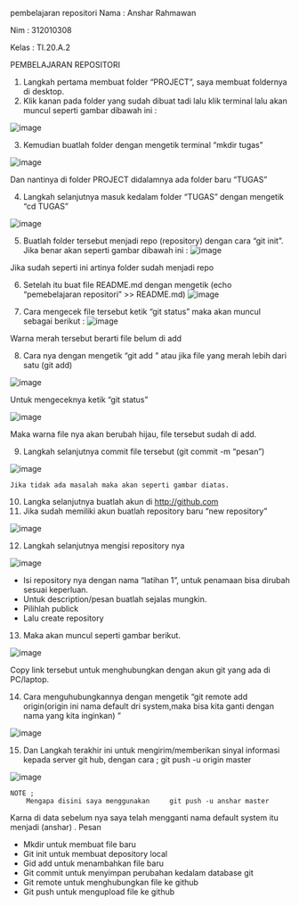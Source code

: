 pembelajaran repositori
Nama  : Anshar Rahmawan

Nim   : 312010308

Kelas : TI.20.A.2

PEMBELAJARAN REPOSITORI
1.	Langkah pertama membuat folder “PROJECT”, saya membuat foldernya di desktop.
2.	Klik kanan pada folder yang sudah dibuat tadi lalu klik terminal lalu akan muncul seperti gambar dibawah ini :


 

![image](https://user-images.githubusercontent.com/72779594/96334037-e1d6f800-1097-11eb-95c4-587efe3e5b53.png)




















3.	Kemudian buatlah folder dengan mengetik terminal “mkdir tugas”

![image](https://user-images.githubusercontent.com/72779594/96334147-b274bb00-1098-11eb-8b8f-3070fd8c0954.png)

 
Dan nantinya di folder PROJECT didalamnya ada folder baru “TUGAS”

4.	Langkah selanjutnya masuk kedalam folder “TUGAS” dengan mengetik “cd TUGAS”

 ![image](https://user-images.githubusercontent.com/72779594/96359504-cde5d180-113d-11eb-8bdc-85037dda4e3e.png)












5.	Buatlah folder tersebut menjadi repo (repository) dengan cara “git init”. Jika benar akan seperti gambar dibawah ini :
![image](https://user-images.githubusercontent.com/72779594/96359508-ddfdb100-113d-11eb-98d8-cee6d4084c50.png)

 
Jika sudah seperti ini artinya folder sudah menjadi repo

6.	Setelah itu buat file README.md dengan mengetik (echo “pemebelajaran repositori” >> README.md)
![image](https://user-images.githubusercontent.com/72779594/96359513-ed7cfa00-113d-11eb-856f-4970b20c84be.png)

 
7.	Cara mengecek file tersebut ketik “git status” maka akan muncul sebagai berikut :
![image](https://user-images.githubusercontent.com/72779594/96359519-fbcb1600-113d-11eb-9848-39031eb10e28.png)

 
Warna merah tersebut berarti file belum di add

8.	Cara nya dengan mengetik “git add <file>” atau jika file yang merah lebih dari satu (git add)
	
![image](https://user-images.githubusercontent.com/72779594/96359524-0f767c80-113e-11eb-801e-ed966669343d.png)

 



	


Untuk mengeceknya ketik “git status”

 ![image](https://user-images.githubusercontent.com/72779594/96359544-3634b300-113e-11eb-97f1-f2d265fc3141.png)

Maka warna file nya akan berubah hijau, file tersebut sudah di add.

9.	Langkah selanjutnya commit file tersebut (git commit -m “pesan”)

![image](https://user-images.githubusercontent.com/72779594/96359548-4482cf00-113e-11eb-8630-997595e657f5.png)

 
	Jika tidak ada masalah maka akan seperti gambar diatas.




10.	Langka selanjutnya buatlah akun di http://github.com
11.	Jika sudah memiliki akun buatlah repository baru “new repository”

![image](https://user-images.githubusercontent.com/72779594/96359556-595f6280-113e-11eb-939d-6c4b58c34bcb.png)

 

12.	Langkah selanjutnya mengisi repository nya

![image](https://user-images.githubusercontent.com/72779594/96359560-68461500-113e-11eb-9ba2-3b6c210b8ce5.png)

 
-	Isi repository nya dengan nama “latihan 1”, untuk penamaan bisa dirubah sesuai keperluan.
-	Untuk description/pesan buatlah sejalas mungkin.
-	Pilihlah publick
-	Lalu create repository


13.	Maka akan muncul seperti gambar berikut.

![image](https://user-images.githubusercontent.com/72779594/96359568-827ff300-113e-11eb-97e5-a4108db32be2.png)

 	
 
Copy link tersebut untuk menghubungkan dengan akun git yang ada di PC/laptop.

14.	Cara menguhubungkannya dengan mengetik “git remote add origin(origin ini nama default dri system,maka bisa kita ganti dengan nama yang kita inginkan) <link>”

![image](https://user-images.githubusercontent.com/72779594/96359574-9166a580-113e-11eb-80e1-853134fa9a4e.png)

 
	
	

15.	Dan Langkah terakhir ini untuk mengirim/memberikan sinyal informasi kepada server git hub, dengan cara ;   git push -u origin master

 ![image](https://user-images.githubusercontent.com/72779594/96359581-a04d5800-113e-11eb-9850-df7242f67262.png)

	NOTE ;
		Mengapa disini saya menggunakan 	git push -u anshar master
Karna di data sebelum nya saya telah mengganti nama default system itu menjadi (anshar) .
Pesan
-	 Mkdir <nama file> untuk membuat file baru
-	Git init untuk membuat depository local
-	Gid add untuk menambahkan file baru
-	Git commit untuk menyimpan perubahan kedalam database git
-	Git remote untuk menghubungkan file ke github
-	Git push untuk mengupload file ke github
